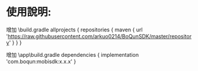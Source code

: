 # 使用說明:
增加
\build.gradle
allprojects {
    repositories {
        maven {
            url 'https://raw.githubusercontent.com/arkuo0214/BoQunSDK/master/repository'
        }
    }
}

增加
\app\build.gradle
dependencies {
    implementation 'com.boqun:mobisdk:x.x.x'
}
